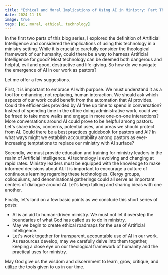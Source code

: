 ```yaml
---
title: "Ethical and Moral Implications of Using AI in Ministry: Part Three"
date: 2024-11-18
image: true
tags: [ai, moral, ethical, technology]
---
```


In the first two parts of this blog series, I explored the definition of Artificial Intelligence and considered the implications of using this technology in a ministry setting. While it is crucial to carefully consider the theological framework of our humanity, could there be a way to harness Artificial Intelligence for good? Most technology can be deemed both dangerous and helpful, evil and good, destructive and life-giving. So how do we navigate the emergence of AI in our work as pastors? 

Let me offer a few suggestions.

First, it is important to embrace AI with purpose. We must understand it as a tool for enhancing, not replacing, human interaction. We should ask which aspects of our work could benefit from the automation that AI provides. Could the efficiencies provided by AI free up time to spend in conversation? Instead of spending time in the office doing administrative work, could we be freed to take more walks and engage in more one-on-one interactions? More conversations around AI could prove to be helpful among pastors. Let's share ideas, concerns, potential uses, and areas we should protect from AI. Could there be a best practices guidebook for pastors and AI? In what ways might we establish accountability among pastors as ever-increasing temptations to replace our ministry with AI surface?

Secondly, we must provide education and training for ministry leaders in the realm of Artificial Intelligence. AI technology is evolving and changing at rapid rates. Ministry leaders must be equipped with the knowledge to make informed decisions about AI. It is important to encourage a culture of continuous learning regarding these technologies. Clergy groups, colloquiums, and denominational gatherings could all serve as important centers of dialogue around AI. Let's keep talking and sharing ideas with one another.

Finally, let's land on a few basic points as we conclude this short series of posts:

- AI is an aid to human-driven ministry. We must not let it overstep the boundaries of what God has called us to do in ministry.
- May we begin to create ethical roadmaps for the use of Artificial Intelligence.
- Let's work together for transparent, accountable use of AI in our work. As resources develop, may we carefully delve into them together, keeping a close eye on our theological framework of humanity and the practical uses for ministry.

May God give us the wisdom and discernment to learn, grow, critique, and utilize the tools given to us in our time.

